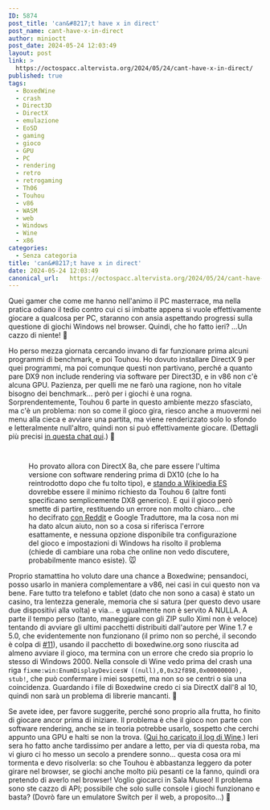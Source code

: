 ```yaml
---
ID: 5874
post_title: 'can&#8217;t have x in direct'
post_name: cant-have-x-in-direct
author: minioctt
post_date: 2024-05-24 12:03:49
layout: post
link: >
  https://octospacc.altervista.org/2024/05/24/cant-have-x-in-direct/
published: true
tags:
  - BoxedWine
  - crash
  - Direct3D
  - DirectX
  - emulazione
  - EoSD
  - gaming
  - gioco
  - GPU
  - PC
  - rendering
  - retro
  - retrogaming
  - Th06
  - Touhou
  - v86
  - WASM
  - web
  - Windows
  - Wine
  - x86
categories:
  - Senza categoria
title: 'can&#8217;t have x in direct'
date: 2024-05-24 12:03:49
canonical_url:   https://octospacc.altervista.org/2024/05/24/cant-have-x-in-direct/
---
```

<!-- wp:paragraph -->
<p>Quei gamer che come me hanno nell'animo il PC masterrace, ma nella pratica odiano il tedio contro cui ci si imbatte appena si vuole effettivamente giocare a qualcosa per PC, staranno con ansia aspettando progressi sulla questione di giochi Windows nel browser. Quindi, che ho fatto ieri? ...Un cazzo di niente! 🥰</p>
<!-- /wp:paragraph -->

<!-- wp:paragraph -->
<p>Ho perso mezza giornata cercando invano di far funzionare prima alcuni programmi di benchmark, e poi Touhou. Ho dovuto installare DirectX 9 per quei programmi, ma poi comunque questi non partivano, perché a quanto pare DX9 non include rendering via software per Direct3D, e in v86 non c'è alcuna GPU. Pazienza, per quelli me ne farò una ragione, non ho vitale bisogno dei benchmark... però per i giochi è una rogna. Sorprendentemente, Touhou 6 parte in questo ambiente mezzo sfasciato, ma c'è un problema: non so come il gioco gira, riesco anche a muovermi nei menu alla cieca e avviare una partita, ma viene renderizzato solo lo sfondo e letteralmente null'altro, quindi non si può effettivamente giocare. (Dettagli più precisi <a href="https://t.me/CommunityTecnologica/737432">in questa chat qui</a>.) 🤬</p>
<!-- /wp:paragraph -->

<!-- wp:paragraph -->
<p></p>
<!-- /wp:paragraph -->

<!-- wp:gallery {"linkTo":"none"} -->
<figure class="wp-block-gallery has-nested-images columns-default is-cropped"><!-- wp:image {"id":5888} -->
<figure class="wp-block-image"><img src="{{site.cdnurl}}/assets/uploads/2024/05/photo_5080513907201780824_x8412736725975051660-320x169.jpg" alt="" class="wp-image-5888"/></figure>
<!-- /wp:image -->

<!-- wp:image {"id":5889} -->
<figure class="wp-block-image"><img src="{{site.cdnurl}}/assets/uploads/2024/05/screenshot_2024-05-24-00-21-42-337_org2221662542601539196-960x418.jpg" alt="" class="wp-image-5889"/></figure>
<!-- /wp:image --><figcaption class="blocks-gallery-caption wp-element-caption">Ho provato allora con DirectX 8a, che pare essere l'ultima versione con software rendering prima di DX10 (che lo ha reintrodotto dopo che fu tolto tipo), e <a href="https://es.m.wikipedia.org/wiki/Embodiment_of_Scarlet_Devil">stando a Wikipedia ES</a> dovrebbe essere il minimo richiesto da Touhou 6 (altre fonti specificano semplicemente DX8 generico). E qui il gioco però smette di partire, restituendo un errore non molto chiaro... che ho decifrato <a href="https://old.reddit.com/r/touhou/comments/a9pwx4/eosd_direct3d_error/">con Reddit</a> e Google Traduttore, ma la cosa non mi ha dato alcun aiuto, non so a cosa si riferisca l'errore esattamente, e nessuna opzione disponibile tra configurazione del gioco e impostazioni di Windows ha risolto il problema (chiede di cambiare una roba che online non vedo discutere, probabilmente manco esiste). 🐭</figcaption></figure>
<!-- /wp:gallery -->

<!-- wp:paragraph -->
<p></p>
<!-- /wp:paragraph -->

<!-- wp:paragraph -->
<p>Proprio stamattina ho voluto dare una chance a Boxedwine; pensandoci, posso usarlo in maniera complementare a v86, nei casi in cui questo non va bene. Fare tutto tra telefono e tablet (dato che non sono a casa) è stato un casino, tra lentezza generale, memoria che si satura (per questo devo usare due dispositivi alla volta) e via... e ugualmente non è servito A NULLA. A parte il tempo perso (tanto, maneggiare con gli ZIP sullo Ximi non è veloce) tentando di avviare gli ultimi pacchetti distribuiti dall'autore per Wine 1.7 e 5.0, che evidentemente non funzionano (il primo non so perché, il secondo è colpa di <a href="https://github.com/danoon2/Boxedwine/issues/11">#11</a>), usando il pacchetto di boxedwine.org sono riuscita ad almeno avviare il gioco, ma termina con un errore che credo sia proprio lo stesso di Windows 2000. Nella console di Wine vedo prima del crash una riga <code>fixme:win:EnumDisplayDevicesW ((null),0,0x32f898,0x00000000), stub!</code>, che può confermare i miei sospetti, ma non so se centri o sia una coincidenza. Guardando i file di Boxedwine credo ci sia DirectX dall'8 al 10, quindi non sarà un problema di librerie mancanti. 🐞</p>
<!-- /wp:paragraph -->

<!-- wp:paragraph -->
<p>Se avete idee, per favore suggerite, perché sono proprio alla frutta, ho finito di giocare ancor prima di iniziare. Il problema è che il gioco non parte con software rendering, anche se in teoria potrebbe usarlo, sospetto che cerchi appunto una GPU e halti se non la trova. (<a href="/microblog-mirror/wp-content/uploads/2024/05/th06eosd-boxedwine-log-crash337829656288466287572616478276101039487_114936.txt">Qui ho caricato il log di Wine</a>.) Ieri sera ho fatto anche tardissimo per andare a letto, per via di questa roba, ma vi giuro ci ho messo un secolo a prendere sonno... questa cosa ora mi tormenta e devo risolverla: so che Touhou è abbastanza leggero da poter girare nel browser, se giochi anche molto più pesanti ce la fanno, quindi ora pretendo di averlo nel browser! Voglio giocarci in Sala Museo! Il problema sono ste cazzo di API; possibile che solo sulle console i giochi funzionano e basta? (Dovrò fare un emulatore Switch per il web, a proposito...) 🧱</p>
<!-- /wp:paragraph -->